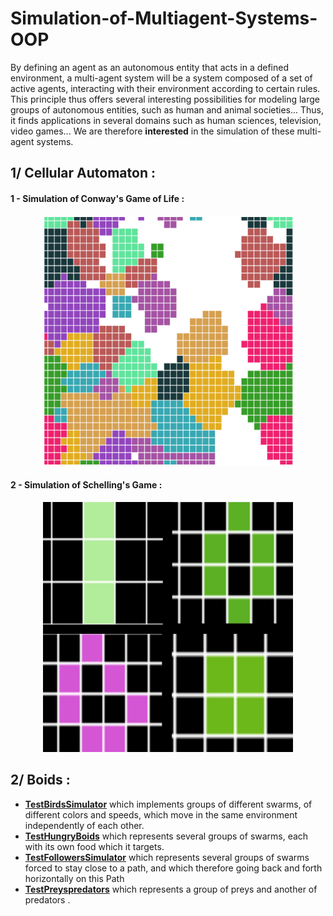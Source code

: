 # Simulation-of-Multiagent-Systems-OOP



By defining an agent as an autonomous entity that acts in a defined environment, a multi-agent system will be a system composed of a set of active agents, interacting with their environment according to certain rules.
This principle thus offers several interesting possibilities for modeling large groups of autonomous entities,  such as human and animal societies... 
Thus, it finds applications in several domains such as human sciences, television, video games...
We are therefore **interested** in the simulation of these multi-agent systems.

## 1/ Cellular Automaton :

#### 1 - Simulation of Conway's Game of Life :

<p align="center">
<img src="pics/1.png"  width="400"  height="400"/>
</p>

#### 2 - Simulation of  Schelling's Game :

<p align="center">
<img src="pics/2.png"  width="400"  height="400"/>
</p>

## 2/ Boids :

- **<u>TestBirdsSimulator</u>** which implements groups of different swarms, of different colors and speeds, which move in the same environment independently of each other.
- **<u>TestHungryBoids</u>** which represents several groups of swarms, each with its own food
which it targets.
- **<u>TestFollowersSimulator</u>** which represents several groups of swarms forced to stay close to a path, and which therefore going back and forth horizontally on this Path
- **<u>TestPreyspredators</u>** which represents a group of preys and another of predators .

